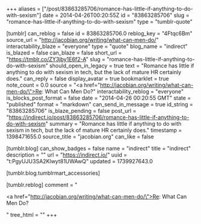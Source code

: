 +++
aliases = ["/post/83863285706/romance-has-little-if-anything-to-do-with-sexism"]
date = 2014-04-26T00:20:55Z
id = "83863285706"
slug = "romance-has-little-if-anything-to-do-with-sexism"
type = "tumblr-quote"

[tumblr]
can_reblog = false
id = 83863285706.0
reblog_key = "4Ftqc6Bm"
source_url = "http://jacobian.org/writing/what-can-men-do/"
interactability_blaze = "everyone"
type = "quote"
blog_name = "indirect"
is_blazed = false
can_blaze = false
short_url = "https://tmblr.co/ZY3jby1E6f2-A"
slug = "romance-has-little-if-anything-to-do-with-sexism"
should_open_in_legacy = true
text = "Romance has little if anything to do with sexism in tech, but the lack of mature HR certainly does."
can_reply = false
display_avatar = true
bookmarklet = true
note_count = 0.0
source = "<a href=\"http://jacobian.org/writing/what-can-men-do/\">Re: What Can Men Do?</a>"
interactability_reblog = "everyone"
is_blocks_post_format = false
date = "2014-04-26 00:20:55 GMT"
state = "published"
format = "markdown"
can_send_in_message = true
id_string = "83863285706"
is_blaze_pending = false
post_url = "https://indirect.io/post/83863285706/romance-has-little-if-anything-to-do-with-sexism"
summary = "Romance has little if anything to do with sexism in tech, but the lack of mature HR certainly does."
timestamp = 1398471655.0
source_title = "jacobian.org"
can_like = false

[tumblr.blog]
can_show_badges = false
name = "indirect"
title = "indirect"
description = ""
url = "https://indirect.io/"
uuid = "t:PgyUJU3SA2Klwyt81UWAwQ"
updated = 1739927643.0

[tumblr.blog.tumblrmart_accessories]

[tumblr.reblog]
comment = "<p><a href=\"http://jacobian.org/writing/what-can-men-do/\">Re: What Can Men Do?</a></p>"
tree_html = ""
+++
